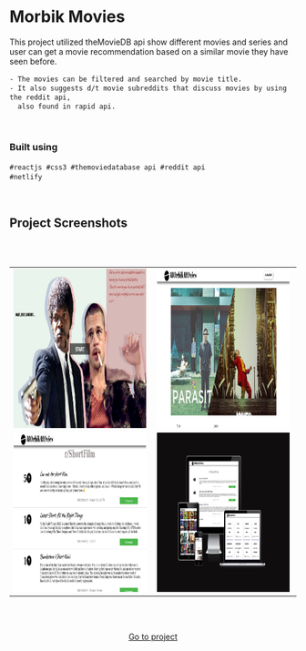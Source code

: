# Morbik Movies

This project utilized theMovieDB api show different movies and series and user can get a movie recommendation based on a similar movie they have seen before. 

    - The movies can be filtered and searched by movie title. 
    - It also suggests d/t movie subreddits that discuss movies by using the reddit api, 
      also found in rapid api.

<br/>
    


### Built using
<code>#reactjs #css3 #themoviedatabase api #reddit api #netlify</code>

<br/>


## Project Screenshots

<br/>
<br/>

<table>
    <tr>
        <td >
          <img style="height: 280px; width: 98%" src="./readme_imgs/movies.png" />
        </td>
        <td>
          <img style="height: 280px; width: 98%" src="./readme_imgs/movies1.png" />
        </td>
    </tr>
     <tr>
        <td>
          <img style="height: 280px; width: 98%" src="./readme_imgs/movies2.png" />
        </td>
        <td>
          <img  style="height: 280px; width: 98%"src="./readme_imgs/movies3.png" />
        </td>
    </tr>
</table>
<br/>

<br/>

<p align="center"><a href="https://morbik-movies.netlify.app/" > Go to project </a></p>

